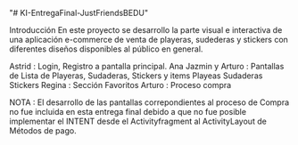 "# KI-EntregaFinal-JustFriendsBEDU" 


Introducción
En este proyecto se desarrollo la parte visual e interactiva de una aplicación e-commerce de venta de playeras, sudederas y stickers con diferentes diseños disponibles al público en general. 

Astrid : Login, Registro a pantalla principal.
Ana Jazmin y Arturo : Pantallas de Lista de Playeras, Sudaderas, Stickers y  items Playeas Sudaderas Stickers 
Regina : Sección Favoritos
Arturo : Proceso compra

NOTA : El desarrollo de las pantallas correpondientes al proceso de Compra no fue incluida en esta entrega final debido a que no fue posible implementar el INTENT desde el Activityfragment al ActivityLayout  de Métodos de pago.
